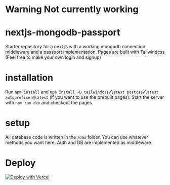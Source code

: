 # Warning Not currently working

# nextjs-mongodb-passport
Starter repository for a next js with a working mongodb connection middleware and a passport implementation.  Pages are built with Tailwindcss (Feel free to make your own login and signup)

# installation

Run `npm install` and `npm install -D tailwindcss@latest postcss@latest autoprefixer@latest` (if you want to use the prebuilt pages).
Start the server with `npm run dev` and checkout the pages

# setup

All database code is written in the `/dao` folder.  You can use whatever methods you want here.  Auth and DB are implemented as middleware

# Deploy
[![Deploy with Vercel](https://vercel.com/button)](https://vercel.com/new/clone?repository-url=https%3A%2F%2Fgithub.com%2Ftagemehta%2Fnextjs-mongodb-passport&env=APP_DB_URI,APP_NS,SESSION_SECRET)

